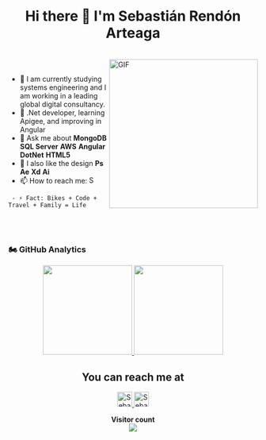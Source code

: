 <h1 align="center">Hi there 👋  I'm Sebastián Rendón Arteaga</h1>
<br>
<img align="right" alt="GIF" src="https://media.giphy.com/media/9LQHvkbIzTSLe/giphy.gif" height="300"/>

<br>

- 🔭 I am currently studying systems engineering and I am working in a leading global digital consultancy.
- 🌱 .Net developer, learning Apigee, and improving in Angular
- 💬 Ask me about **MongoDB** **SQL Server** **AWS** **Angular** **DotNet** **HTML5**
- 🎨 I also like the design **Ps** **Ae** **Xd** **Ai**
- 📫 How to reach me: <a href="https://www.linkedin.com/in/sebasrendon/" target="_blank">
    <img src="https://www.vectorlogo.zone/logos/linkedin/linkedin-icon.svg" alt="Sebastián Rendón Arteaga's LinkedIn Profile" height="15" width="15">
  </a>
```
 - ⚡ Fact: Bikes + Code + Travel + Family = Life
 ```

<br><br>

### 🏍 GitHub Analytics
<p align="center">
  <a href="https://github.com/SebasRendon12" target="_self">
    <img height="180em" src="https://github-readme-stats-eight-theta.vercel.app/api?username=SebasRendon12&show_icons=true&theme=darcula&include_all_commits=true&count_private=true"/>
    <img height="180em" src="https://github-readme-stats-eight-theta.vercel.app/api/top-langs/?username=SebasRendon12&layout=compact&langs_count=8&theme=darcula"/>
  </a>
</p>

<h2 align="center">You can reach me at</h2>

<p align="center">
  <a href="https://www.linkedin.com/in/sebasrendon/" target="_blank">
    <img src="https://www.vectorlogo.zone/logos/linkedin/linkedin-icon.svg" alt="Sebastián Rendón Arteaga's LinkedIn Profile" height="30" width="30">
  </a>
  <a href="https://twitter.com/Sebas_rendon812" target="_blank">
    <img src="https://www.vectorlogo.zone/logos/twitter/twitter-official.svg" alt="Sebastián Rendón Arteaga's Twitter Profile" height="30" width="30">
  </a>
</p>

<p align="center"> 
  <b>Visitor count</b><br>
  <img src="https://profile-counter.glitch.me/SebasRendon12/count.svg" />
</p>
